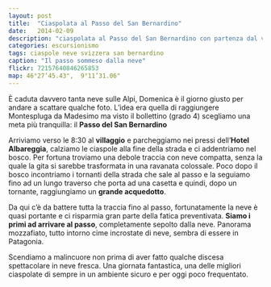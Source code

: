 ```yaml
---
layout: post
title:  "Ciaspolata al Passo del San Bernardino"
date:   2014-02-09
description: "ciaspolata al Passo del San Bernardino con partenza dal villaggio"
categories: escursionismo
tags: ciaspole neve svizzera san bernardino
caption: "Il passo sommeso dalla neve"
flickr: 72157640846265853
map: 46°27’45.43",  9°11’31.06"
---
```


È caduta davvero tanta neve sulle Alpi, Domenica è il giorno giusto per andare a scattare qualche foto. L’idea era quella di raggiungere Montespluga da Madesimo ma visto il bollettino (grado 4) scegliamo una meta più tranquilla: il **Passo del San Bernardino**

Arriviamo verso le 8:30 al **villaggio** e parcheggiamo nei pressi dell’**Hotel Albareggia**, calziamo le ciaspole alla fine della strada e ci addentriamo nel bosco. Per fortuna troviamo una debole traccia con neve compatta, senza la quale la gita si sarebbe trasformata in una ravanata colossale. Poco dopo il bosco incontriamo i tornanti della strada che sale al passo e la seguiamo fino ad un lungo traverso che porta ad una casetta e quindi, dopo un tornante, raggiungiamo un **grande acquedotto**.

Da qui c’è da battere tutta la traccia fino al passo, fortunatamente la neve è quasi portante e ci risparmia gran parte della fatica preventivata. **Siamo i primi ad arrivare al passo**, completamente sepolto dalla neve. Panorama mozzafiato, tutto intorno cime incrostate di neve, sembra di essere in Patagonia.

Scendiamo a malincuore non prima di aver fatto qualche discesa spettacolare in neve fresca. Una giornata fantastica, una delle migliori ciaspolate di sempre in un ambiente sicuro e per oggi poco frequentato. 


